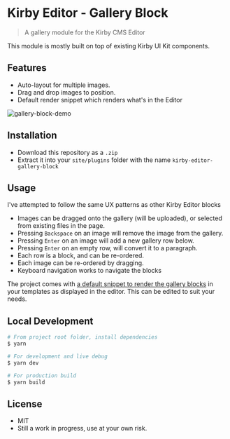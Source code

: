 # Kirby Editor - Gallery Block

> A gallery module for the Kirby CMS Editor

This module is mostly built on top of existing Kirby UI Kit components.

## Features

- Auto-layout for multiple images.
- Drag and drop images to position.
- Default render snippet which renders what's in the Editor

![gallery-block-demo](https://user-images.githubusercontent.com/1523286/84902687-7896a680-b0f0-11ea-871d-75a64442f0f7.gif)

## Installation

- Download this repository as a `.zip`
- Extract it into your `site/plugins` folder with the name `kirby-editor-gallery-block`

## Usage

I've attempted to follow the same UX patterns as other Kirby Editor blocks

- Images can be dragged onto the gallery (will be uploaded), or selected from existing files in the page.
- Pressing `Backspace` on an image will remove the image from the gallery.
- Pressing `Enter` on an image will add a new gallery row below.
- Pressing `Enter` on an empty row, will convert it to a paragraph.
- Each row is a block, and can be re-ordered.
- Each image can be re-ordered by dragging.
- Keyboard navigation works to navigate the blocks

The project comes with [a default snippet to render the gallery blocks](https://github.com/cajames/kirby-editor-gallery-block/tree/master/snippets) in your templates as displayed in the editor. This can be edited to suit your needs.

## Local Development

```sh
# From project root folder, install dependencies
$ yarn

# For development and live debug
$ yarn dev

# For production build
$ yarn build
```

## License

- MIT
- Still a work in progress, use at your own risk.
